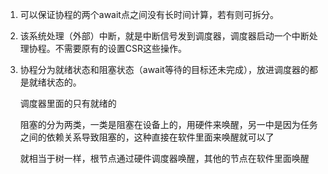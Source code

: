 ﻿1. 可以保证协程的两个await点之间没有长时间计算，若有则可拆分。
2. 该系统处理（外部）中断，就是中断信号发到调度器，调度器启动一个中断处理协程。不需要原有的设置CSR这些操作。
3. 协程分为就绪状态和阻塞状态（await等待的目标还未完成），放进调度器的都是就绪状态的。

    调度器里面的只有就绪的

    阻塞的分为两类，一类是阻塞在设备上的，用硬件来唤醒，另一中是因为任务之间的依赖关系导致阻塞的，这种直接在软件里面来唤醒就可以了

    就相当于树一样，根节点通过硬件调度器唤醒，其他的节点在软件里面唤醒
